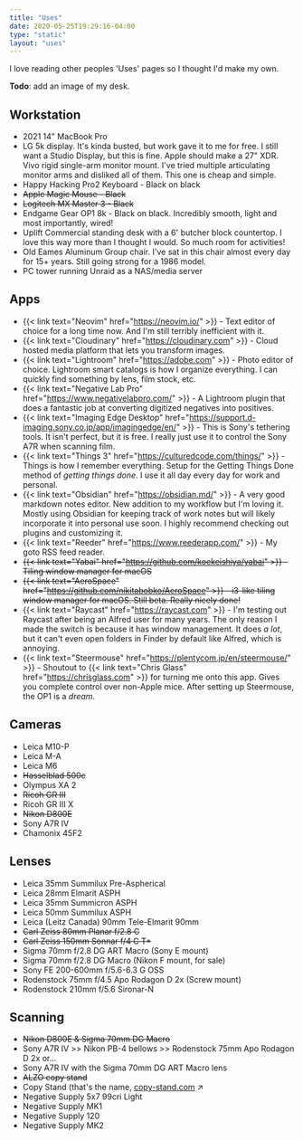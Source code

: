 ```yaml
---
title: "Uses"
date: 2020-05-25T19:29:16-04:00
type: "static"
layout: "uses"
---
```


I love reading other peoples 'Uses' pages so I thought I'd make my own.

**Todo**: add an image of my desk.

## Workstation

- 2021 14" MacBook Pro
- LG 5k display. It's kinda busted, but work gave it to me for free. I still want a Studio Display, but this is fine. Apple should make a 27" XDR. Vivo rigid single-arm monitor mount. I've tried multiple articulating monitor arms and disliked all of them. This one is cheap and simple.
- Happy Hacking Pro2 Keyboard - Black on black
- ~~Apple Magic Mouse - Black~~
- ~~Logitech MX Master 3 - Black~~
- Endgame Gear OP1 8k - Black on black. Incredibly smooth, light and most importantly, wired!
- Uplift Commercial standing desk with a 6' butcher block countertop. I love this way more than I thought I would. So much room for activities!
- Old Eames Aluminum Group chair. I've sat in this chair almost every day for 15+ years. Still going strong for a 1986 model.
- PC tower running Unraid as a NAS/media server

## Apps

- {{< link text="Neovim" href="https://neovim.io/" >}} - Text editor of choice for a long time now. And I'm still terribly inefficient with it.
- {{< link text="Cloudinary" href="https://cloudinary.com" >}} - Cloud hosted media platform that lets you transform images.
- {{< link text="Lightroom" href="https://adobe.com" >}} - Photo editor of choice. Lightroom smart catalogs is how I organize everything. I can quickly find something by lens, film stock, etc.
- {{< link text="Negative Lab Pro" href="https://www.negativelabpro.com/" >}} - A Lightroom plugin that does a fantastic job at converting digitized negatives into positives.
- {{< link text="Imaging Edge Desktop" href="https://support.d-imaging.sony.co.jp/app/imagingedge/en/" >}} - This is Sony's tethering tools. It isn't perfect, but it is free. I really just use it to control the Sony A7R when scanning film.
- {{< link text="Things 3" href="https://culturedcode.com/things/" >}} - Things is how I remember everything. Setup for the Getting Things Done method of _getting things done_. I use it all day every day for work and personal.
- {{< link text="Obsidian" href="https://obsidian.md/" >}} - A very good markdown notes editor. New addition to my workflow but I'm loving it. Mostly using Obsidian for keeping track of work notes but will likely incorporate it into personal use soon. I highly recommend checking out plugins and customizing it.
- {{< link text="Reeder" href="https://www.reederapp.com/" >}} - My goto RSS feed reader.
- ~~{{< link text="Yabai" href="https://github.com/koekeishiya/yabai" >}} - Tiling window manager for macOS~~
- ~~{{< link text="AeroSpace" href="https://github.com/nikitabobko/AeroSpace" >}} - i3-like tiling window manager for macOS. Still beta. Really nicely done!~~
- {{< link text="Raycast" href="https://raycast.com" >}} - I'm testing out Raycast after being an Alfred user for many years. The only reason I made the switch is because it has window management. It does _a lot_, but it can't even open folders in Finder by default like Alfred, which is annoying.
- {{< link text="Steermouse" href="https://plentycom.jp/en/steermouse/" >}} - Shoutout to {{< link text="Chris Glass" href="https://chrisglass.com" >}} for turning me onto this app. Gives you complete control over non-Apple mice. After setting up Steermouse, the OP1 is a _dream_.

## Cameras

- Leica M10-P
- Leica M-A
- Leica M6
- ~~Hasselblad 500c~~
- Olympus XA 2
- ~~Ricoh GR III~~
- Ricoh GR III X
- ~~Nikon D800E~~
- Sony A7R IV
- Chamonix 45F2

## Lenses

- Leica 35mm Summilux Pre-Aspherical
- Leica 28mm Elmarit ASPH
- Leica 35mm Summicron ASPH
- Leica 50mm Summilux ASPH
- Leica (Leitz Canada) 90mm Tele-Elmarit 90mm
- ~~Carl Zeiss 80mm Planar f/2.8 C~~
- ~~Carl Zeiss 150mm Sonnar f/4 C T\*~~
- Sigma 70mm f/2.8 DG ART Macro (Sony E mount)
- Sigma 70mm f/2.8 DG Macro (Nikon F mount, for sale)
- Sony FE 200-600mm f/5.6-6.3 G OSS
- Rodenstock 75mm f/4.5 Apo Rodagon D 2x (Screw mount)
- Rodenstock 210mm f/5.6 Sironar-N

## Scanning

- ~~Nikon D800E & Sigma 70mm DG Macro~~
- Sony A7R IV >> Nikon PB-4 bellows >> Rodenstock 75mm Apo Rodagon D 2x or...
- Sony A7R IV with the Sigma 70mm DG ART Macro lens
- ~~ALZO copy stand~~
- Copy Stand (that's the name, <a aria-label="copy-stand.com (opens in a new window)" href="https://copy-stand.com" target="_blank">copy-stand.com</a> <span class="link-icon">&#8599;</span>
- Negative Supply 5x7 99cri Light
- Negative Supply MK1
- Negative Supply 120
- Negative Supply MK2
